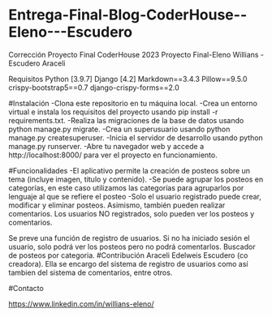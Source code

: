 # Entrega-Final-Blog-CoderHouse--Eleno---Escudero
 Corrección Proyecto Final CoderHouse 2023
Proyecto Final-Eleno Willians - Escudero Araceli

Requisitos Python [3.9.7] Django [4.2] Markdown==3.4.3 Pillow==9.5.0 crispy-bootstrap5==0.7 django-crispy-forms==2.0

#Instalación -Clona este repositorio en tu máquina local. -Crea un entorno virtual e instala los requisitos del proyecto usando pip install -r requirements.txt. -Realiza las migraciones de la base de datos usando python manage.py migrate. -Crea un superusuario usando python manage.py createsuperuser. -Inicia el servidor de desarrollo usando python manage.py runserver. -Abre tu navegador web y accede a http://localhost:8000/ para ver el proyecto en funcionamiento.

#Funcionalidades -El aplicativo permite la creación de posteos sobre un tema (incluye imagen, titulo y contenido). -Se puede agrupar los posteos en categorías, en este caso utilizamos las categorías para agruparlos por lenguaje al que se refiere el posteo -Solo el usuario registrado puede crear, modificar y eliminar posteos. Asimismo, también pueden realizar comentarios. Los usuarios NO registrados, solo pueden ver los posteos y comentarios.

Se preve una función de registro de usuarios.
Si no ha iniciado sesión el usuario, solo podrá ver los posteos pero no podrá comentarlos.
Buscador de posteos por categoria.
#Contribución Araceli Edelweis Escudero (co creadora). Ella se encargo del sistema de registro de usuarios como así tambien del sistema de comentarios, entre otros.

#Contacto

https://www.linkedin.com/in/willians-eleno/
